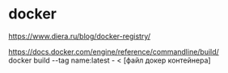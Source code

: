 # docker

https://www.diera.ru/blog/docker-registry/</br>

https://docs.docker.com/engine/reference/commandline/build/</br>
docker build --tag name:latest - < [файл докер контейнера]</br>
